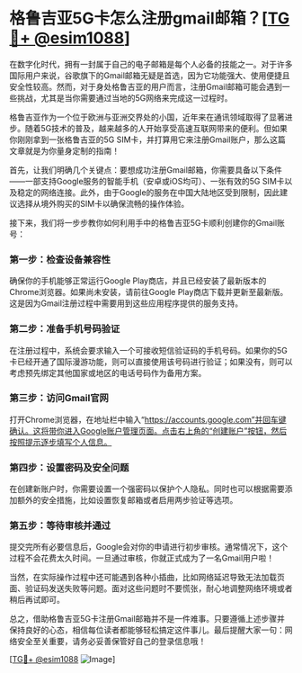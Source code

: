 # 格鲁吉亚5G卡怎么注册gmail邮箱？[[TG💪+ @esim1088](https://t.me/s/esim1088)]

在数字化时代，拥有一封属于自己的电子邮箱是每个人必备的技能之一。对于许多国际用户来说，谷歌旗下的Gmail邮箱无疑是首选，因为它功能强大、使用便捷且安全性较高。然而，对于身处格鲁吉亚的用户而言，注册Gmail邮箱可能会遇到一些挑战，尤其是当你需要通过当地的5G网络来完成这一过程时。

格鲁吉亚作为一个位于欧洲与亚洲交界处的小国，近年来在通讯领域取得了显著进步。随着5G技术的普及，越来越多的人开始享受高速互联网带来的便利。但如果你刚刚拿到一张格鲁吉亚的5G SIM卡，并打算用它来注册Gmail账户，那么这篇文章就是为你量身定制的指南！

首先，让我们明确几个关键点：要想成功注册Gmail邮箱，你需要具备以下条件——一部支持Google服务的智能手机（安卓或iOS均可）、一张有效的5G SIM卡以及稳定的网络连接。此外，由于Google的服务在中国大陆地区受到限制，因此建议选择从境外购买的SIM卡以确保流畅的操作体验。

接下来，我们将一步步教你如何利用手中的格鲁吉亚5G卡顺利创建你的Gmail账号：

### 第一步：检查设备兼容性
确保你的手机能够正常运行Google Play商店，并且已经安装了最新版本的Chrome浏览器。如果尚未安装，请前往Google Play商店下载并更新至最新版。这是因为Gmail注册过程中需要用到这些应用程序提供的服务支持。

### 第二步：准备手机号码验证
在注册过程中，系统会要求输入一个可接收短信验证码的手机号码。如果你的5G卡已经开通了国际漫游功能，则可以直接使用该号码进行验证；如果没有，则可以考虑预先绑定其他国家或地区的电话号码作为备用方案。

### 第三步：访问Gmail官网
打开Chrome浏览器，在地址栏中输入“https://accounts.google.com”并回车键确认。这将带你进入Google账户管理页面。点击右上角的“创建账户”按钮，然后按照提示逐步填写个人信息。

### 第四步：设置密码及安全问题
在创建新账户时，你需要设置一个强密码以保护个人隐私。同时也可以根据需要添加额外的安全措施，比如设置恢复邮箱或者启用两步验证等选项。

### 第五步：等待审核并通过
提交完所有必要信息后，Google会对你的申请进行初步审核。通常情况下，这个过程不会花费太久时间。一旦通过审核，你就正式成为了一名Gmail用户啦！

当然，在实际操作过程中还可能遇到各种小插曲，比如网络延迟导致无法加载页面、验证码发送失败等问题。面对这些问题时不要慌张，耐心地调整网络环境或者稍后再试即可。

总之，借助格鲁吉亚5G卡注册Gmail邮箱并不是一件难事。只要遵循上述步骤并保持良好的心态，相信每位读者都能够轻松搞定这件事儿。最后提醒大家一句：网络安全至关重要，请务必妥善保管好自己的登录信息哦！

[[TG💪+ @esim1088](https://t.me/s/esim1088) ![Image](https://i.postimg.cc/4NQfJmqS/Snipaste-2025-05-13-00-14-12.png)]